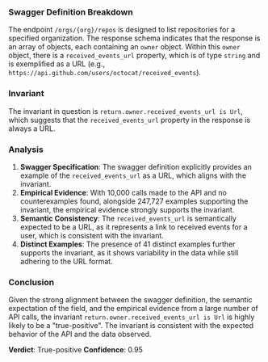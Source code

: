 ### Swagger Definition Breakdown
The endpoint `/orgs/{org}/repos` is designed to list repositories for a specified organization. The response schema indicates that the response is an array of objects, each containing an `owner` object. Within this `owner` object, there is a `received_events_url` property, which is of type `string` and is exemplified as a URL (e.g., `https://api.github.com/users/octocat/received_events`).

### Invariant
The invariant in question is `return.owner.received_events_url is Url`, which suggests that the `received_events_url` property in the response is always a URL.

### Analysis
1. **Swagger Specification**: The swagger definition explicitly provides an example of the `received_events_url` as a URL, which aligns with the invariant.
2. **Empirical Evidence**: With 10,000 calls made to the API and no counterexamples found, alongside 247,727 examples supporting the invariant, the empirical evidence strongly supports the invariant.
3. **Semantic Consistency**: The `received_events_url` is semantically expected to be a URL, as it represents a link to received events for a user, which is consistent with the invariant.
4. **Distinct Examples**: The presence of 41 distinct examples further supports the invariant, as it shows variability in the data while still adhering to the URL format.

### Conclusion
Given the strong alignment between the swagger definition, the semantic expectation of the field, and the empirical evidence from a large number of API calls, the invariant `return.owner.received_events_url is Url` is highly likely to be a "true-positive". The invariant is consistent with the expected behavior of the API and the data observed.

**Verdict**: True-positive
**Confidence**: 0.95
